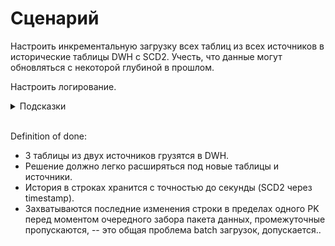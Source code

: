 # Сценарий

Настроить инкрементальную загрузку всех таблиц из всех источников в исторические таблицы DWH с SCD2. Учесть, что данные могут обновляться с некоторой глубиной в прошлом.

Настроить логирование.

<details>
<summary>Подсказки</summary>
<br>

* Вначале можно в staging грузить очередной срез данных, появившихся позднее, чем последняя загрузка max_dttm на источнике (с учётом окна возможного обновления данных). Потом -- подготавливать датасеты и значения dttm создания строк > max_dttm вставлять сразу, а для остальных, потенциально обновлённых строк, сравнивать хэши по конкатенированным неключевым значениям.
* Обеспечивай идемпотентность, где возможно. Очищай промежуточные таблицы перед вставкой. При этом следи, что другой даг прямо сейчас с ними не работает.
* Фильтруй данные, как можно сильнее снижая количество строк в датасете для очередной проверки и загрузки.
* Добавь технические поля для отслеживания источника, времени создания и/или обновления данных. Пользуйся ими для обеспечения SCD2.
* Для обновления eff_to_dttm изменённых строк удобно использовать UPDATE TABLE SET ... FROM.
* Используй `generator_app_data/logs` или `docker logs shop-1 -f` для отслеживания изменённых строк и проверяй результат через поиск строк, где уникальность по PK не соблюдается (в него добавляется третье поле -- `eff_from_dttm`).
* Используй для самопроверки `../G1_Intern/airflow_data/dags/scripts/self-test.sql`.
</details>
<br>

Definition of done:
* 3 таблицы из двух источников грузятся в DWH.
* Решение должно легко расширяться под новые таблицы и источники.
* История в строках хранится с точностью до секунды (SCD2 через timestamp).
* Захватываются последние изменения строки в пределах одного PK перед моментом очередного забора пакета данных, промежуточные пропускаются, -- это общая проблема batch загрузок, допускается..